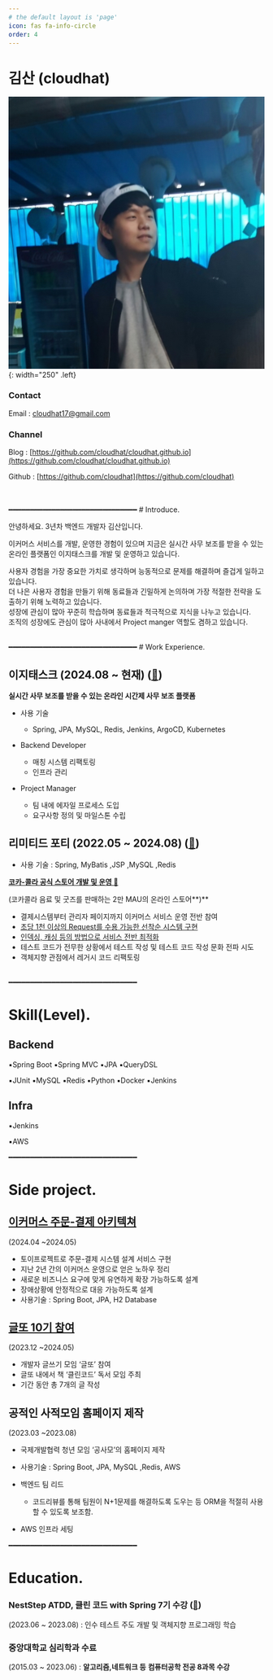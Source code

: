 ```yaml
---
# the default layout is 'page'
icon: fas fa-info-circle
order: 4
---
```



# 김산 (cloudhat)

![share-slack](/assets/img/profile.png){: width="250" .left}



### Contact

Email : cloudhat17@gmail.com

### Channel

Blog : [https://github.com/cloudhat/cloudhat.github.io](https://github.com/cloudhat/cloudhat.github.io)

Github : [https://github.com/cloudhat](https://github.com/cloudhat)

<br>
<br>
━━━━━━━━━━━━━━━━━━━━━━━━━━━━━━
# Introduce.

안녕하세요. 3년차 백엔드 개발자 김산입니다.

이커머스 서비스를 개발, 운영한 경험이 있으며 지금은 실시간 사무 보조를 받을 수 있는 온라인 플랫폼인 이지태스크를 개발 및 운영하고 있습니다.

사용자 경험을 가장 중요한 가치로 생각하며 능동적으로 문제를 해결하며 즐겁게 일하고 있습니다.  
더 나은 사용자 경험을 만들기 위해 동료들과 긴밀하게 논의하며 가장 적절한 전략을 도출하기 위해 노력하고 있습니다.  
성장에 관심이 많아 꾸준히 학습하며 동료들과 적극적으로 지식을 나누고 있습니다.  
조직의 성장에도 관심이 많아 사내에서 Project manger 역할도 겸하고 있습니다.



<br>
━━━━━━━━━━━━━━━━━━━━━━━━━━━━━━
# Work Experience.

## 이지태스크 (2024.08 ~ 현재) **(**[🔗](https://easytask.co.kr/)**)**

**실시간 사무 보조를 받을 수 있는 온라인 시간제 사무 보조 플랫폼**


- 사용 기술 
  -  Spring, JPA, MySQL, Redis, Jenkins, ArgoCD, Kubernetes


- Backend Developer
    - 매칭 시스템 리팩토링
    - 인프라 관리
- Project Manager
    - 팀 내에 에자일 프로세스 도입
    - 요구사항 정의 및 마일스톤 수립

## 리미티드 포티 (2022.05 ~ 2024.08) **(**[🔗](https://www.limited40.com)**)**


- 사용 기술 : Spring, MyBatis ,JSP ,MySQL ,Redis

[**코카-콜라 공식 스토어 개발 및 운영 🔗**](https://cokeplay.cocacola.co.kr/main)

(코카콜라 음료 및 굿즈를 판매하는 2만 MAU의 온라인 스토어**)**

- 결제시스템부터 관리자 페이지까지 이커머스 서비스 운영 전반 참여
- [초당 1천 이상의 Request를 수용 가능한 선착순 시스템 구현](https://cloudhat.github.io/posts/distributed-lock-redis-FCFS/)
- [인덱싱, 캐싱 등의 방법으로 서비스 전반 최적화](https://cloudhat.github.io/posts/optimization/)
- 테스트 코드가 전무한 상황에서 테스트 작성 및 테스트 코드 작성 문화 전파 시도
- 객체지향 관점에서 레거시 코드 리팩토링

<br>
━━━━━━━━━━━━━━━━━━━━━━━━━━━━━━

# Skill(Level).

## Backend

▪️Spring Boot  ▪️Spring MVC  ▪️JPA ▪️QueryDSL 

▪️JUnit ▪️MySQL  ▪️Redis  ▪️Python ▪️Docker ▪️Jenkins

## Infra

▪️Jenkins

▪️AWS

━━━━━━━━━━━━━━━━━━━━━━━━━━━━━━

# Side project.

##  **[이커머스 주문-결제 아키텍쳐](https://cloudhat.github.io/posts/payment-system/)**


(2024.04 ~2024.05)

- 토이프로젝트로 주문-결제 시스템 설계 서비스 구현
- 지난 2년 간의 이커머스 운영으로 얻은 노하우 정리
- 새로운 비즈니스 요구에 맞게 유연하게 확장 가능하도록 설계
- 장애상황에 안정적으로 대응 가능하도록 설계
- 사용기술 : Spring Boot, JPA, H2 Database

##  **[글또 10기 참여](https://geultto.github.io/blog/geultto-summary/)**


(2023.12 ~2024.05)

- 개발자 글쓰기 모임 ‘글또’ 참여
- 글또 내에서 책 ‘클린코드’ 독서 모임 주최
- 기간 동안 총 7개의 글 작성

## 공적인 사적모임 홈페이지 제작

(2023.03 ~2023.08)

- 국제개발협력 청년  모임 ‘공사모’의 홈페이지 제작
- 사용기술 : Spring Boot, JPA, MySQL ,Redis, AWS
- 백엔드 팀 리드
    - 코드리뷰를 통해 팀원이  N+1문제를 해결하도록 도우는 등 ORM을 적절히 사용할 수 있도록 보조함.
    
- AWS 인프라 세팅

━━━━━━━━━━━━━━━━━━━━━━━━━━━━━━
# Education.

### **NestStep ATDD, 클린 코드 with Spring 7기 수강 (**[🔗](https://edu.nextstep.camp/c/R89PYi5H/)**)**

(2023.06 ~ 2023.08) : 인수 테스트 주도 개발 및 객체지향 프로그래밍 학습

### 중앙대학교 심리학과 수료

(2015.03 ~ 2023.06) : **알고리즘,네트워크 등** **컴퓨터공학 전공 8과목 수강**
